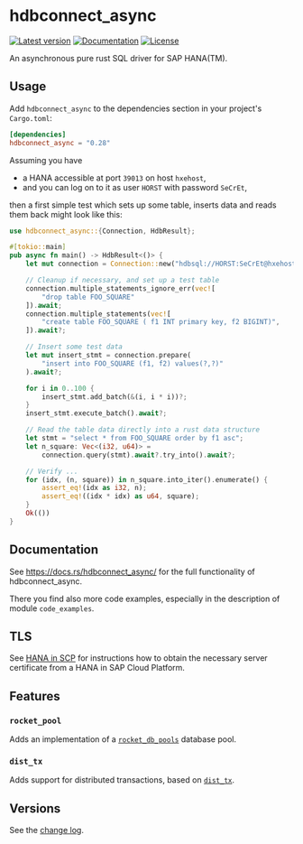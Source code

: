 # hdbconnect_async

[![Latest version](https://img.shields.io/crates/v/hdbconnect_async.svg)](https://crates.io/crates/hdbconnect_async)
[![Documentation](https://docs.rs/hdbconnect_async/badge.svg)](https://docs.rs/hdbconnect_async)
[![License](https://img.shields.io/crates/l/hdbconnect_async.svg)](https://github.com/emabee/hdbconnect_async)

An asynchronous pure rust SQL driver for SAP HANA(TM).

## Usage

Add `hdbconnect_async` to the dependencies section in your project's `Cargo.toml`:

```toml
[dependencies]
hdbconnect_async = "0.28"
```

Assuming you have

- a HANA accessible at port `39013` on host `hxehost`,
- and you can log on to it as user `HORST` with password `SeCrEt`,

then a first simple test which sets up some table, inserts data and reads them back
might look like this:

```rust
use hdbconnect_async::{Connection, HdbResult};

#[tokio::main]
pub async fn main() -> HdbResult<()> {
    let mut connection = Connection::new("hdbsql://HORST:SeCrEt@hxehost:39013").await?;

    // Cleanup if necessary, and set up a test table
    connection.multiple_statements_ignore_err(vec![
        "drop table FOO_SQUARE"
    ]).await;
    connection.multiple_statements(vec![
        "create table FOO_SQUARE ( f1 INT primary key, f2 BIGINT)",
    ]).await?;

    // Insert some test data
    let mut insert_stmt = connection.prepare(
        "insert into FOO_SQUARE (f1, f2) values(?,?)"
    ).await?;

    for i in 0..100 {
        insert_stmt.add_batch(&(i, i * i))?;
    }
    insert_stmt.execute_batch().await?;

    // Read the table data directly into a rust data structure
    let stmt = "select * from FOO_SQUARE order by f1 asc";
    let n_square: Vec<(i32, u64)> =
        connection.query(stmt).await?.try_into().await?;

    // Verify ...
    for (idx, (n, square)) in n_square.into_iter().enumerate() {
        assert_eq!(idx as i32, n);
        assert_eq!((idx * idx) as u64, square);
    }
    Ok(())
}
```

## Documentation

See <https://docs.rs/hdbconnect_async/> for the full functionality of hdbconnect_async.

There you find also more code examples, especially in the description of module `code_examples`.

## TLS

See [HANA in SCP](https://github.com/emabee/rust-hdbconnect/blob/master/HANA_in_SCP.md)
for instructions how to obtain the necessary server certificate from a HANA in SAP Cloud Platform.

## Features

### `rocket_pool`

Adds an implementation of a [`rocket_db_pools`](https://crates.io/crates/rocket_db_pools) database pool.

### `dist_tx`

Adds support for distributed transactions, based on [`dist_tx`](https://crates.io/crates/dist_tx).

## Versions

See the [change log](https://github.com/emabee/rust-hdbconnect/blob/master/CHANGELOG.md).

